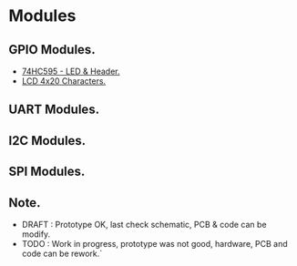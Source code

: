 # Modules

## GPIO Modules.

- [74HC595 - LED & Header.](https://github.com/tronixio/modules/blob/main/gpio/hc595.md)
- [LCD 4x20 Characters.](https://github.com/tronixio/modules/blob/main/gpio/lcd420.md)

## UART Modules.

## I2C Modules.

## SPI Modules.

## Note.

- DRAFT : Prototype OK, last check schematic, PCB & code can be modify.
- TODO : Work in progress, prototype was not good, hardware, PCB and code can be rework.`
